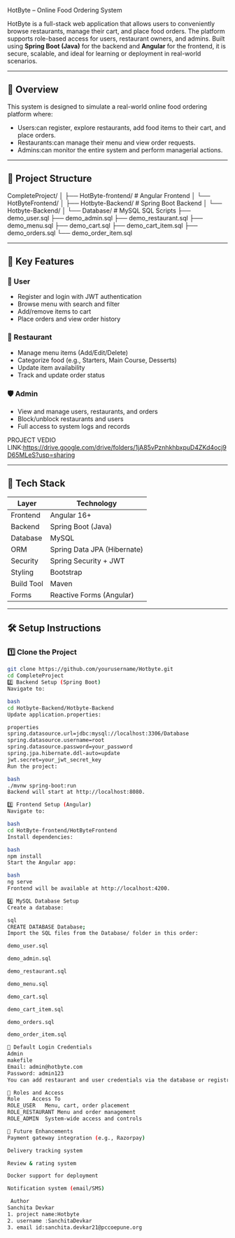 HotByte – Online Food Ordering System

HotByte is a full-stack web application that allows users to conveniently browse restaurants, manage their cart, and place food orders. The platform supports role-based access for users, restaurant owners, and admins. Built using **Spring Boot (Java)** for the backend and **Angular** for the frontend, it is secure, scalable, and ideal for learning or deployment in real-world scenarios.

---

## 🔎 Overview

This system is designed to simulate a real-world online food ordering platform where:

- Users:can register, explore restaurants, add food items to their cart, and place orders.
- Restaurants:can manage their menu and view order requests.
- Admins:can monitor the entire system and perform managerial actions.

---

## 📁 Project Structure

CompleteProject/
│
├── HotByte-frontend/ # Angular Frontend
│ └── HotByteFrontend/
│
├── Hotbyte-Backend/ # Spring Boot Backend
│ └── Hotbyte-Backend/
│
└── Database/ # MySQL SQL Scripts
├── demo_user.sql
├── demo_admin.sql
├── demo_restaurant.sql
├── demo_menu.sql
├── demo_cart.sql
├── demo_cart_item.sql
├── demo_orders.sql
└── demo_order_item.sql

---

## 🚀 Key Features

### 👤 User
- Register and login with JWT authentication
- Browse menu with search and filter
- Add/remove items to cart
- Place orders and view order history

### 🍴 Restaurant
- Manage menu items (Add/Edit/Delete)
- Categorize food (e.g., Starters, Main Course, Desserts)
- Update item availability
- Track and update order status

### 🛡️ Admin
- View and manage users, restaurants, and orders
- Block/unblock restaurants and users
- Full access to system logs and records

PROJECT VEDIO LINK:https://drive.google.com/drive/folders/1jA85vPznhkhbxpuD4ZKd4ocj9D65MLeS?usp=sharing

---

## 🧰 Tech Stack

| Layer         | Technology                      |
|---------------|----------------------------------|
| Frontend      | Angular 16+                      |
| Backend       | Spring Boot (Java)               |
| Database      | MySQL                            |
| ORM           | Spring Data JPA (Hibernate)      |
| Security      | Spring Security + JWT            |
| Styling       | Bootstrap                        |
| Build Tool    | Maven                            |
| Forms         | Reactive Forms (Angular)         |

---

## 🛠️ Setup Instructions

### 1️⃣ Clone the Project

```bash
git clone https://github.com/yourusername/Hotbyte.git
cd CompleteProject
2️⃣ Backend Setup (Spring Boot)
Navigate to:

bash
cd Hotbyte-Backend/Hotbyte-Backend
Update application.properties:

properties
spring.datasource.url=jdbc:mysql://localhost:3306/Database
spring.datasource.username=root
spring.datasource.password=your_password
spring.jpa.hibernate.ddl-auto=update
jwt.secret=your_jwt_secret_key
Run the project:

bash
./mvnw spring-boot:run
Backend will start at http://localhost:8080.

3️⃣ Frontend Setup (Angular)
Navigate to:

bash
cd HotByte-frontend/HotByteFrontend
Install dependencies:

bash
npm install
Start the Angular app:

bash
ng serve
Frontend will be available at http://localhost:4200.

4️⃣ MySQL Database Setup
Create a database:

sql
CREATE DATABASE Database;
Import the SQL files from the Database/ folder in this order:

demo_user.sql

demo_admin.sql

demo_restaurant.sql

demo_menu.sql

demo_cart.sql

demo_cart_item.sql

demo_orders.sql

demo_order_item.sql

🔐 Default Login Credentials
Admin
makefile
Email: admin@hotbyte.com
Password: admin123
You can add restaurant and user credentials via the database or registration flow.

🧪 Roles and Access
Role	Access To
ROLE_USER	Menu, cart, order placement
ROLE_RESTAURANT	Menu and order management
ROLE_ADMIN	System-wide access and controls

🌟 Future Enhancements
Payment gateway integration (e.g., Razorpay)

Delivery tracking system

Review & rating system

Docker support for deployment

Notification system (email/SMS)

 Author
Sanchita Devkar
1. project name:Hotbyte
2. username :SanchitaDevkar
3. email id:sanchita.devkar21@pccoepune.org




